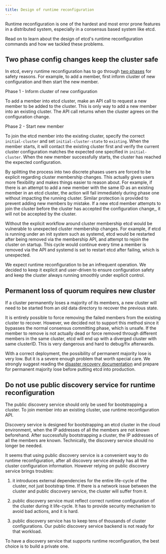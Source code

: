 ```yaml
---
title: Design of runtime reconfiguration
---
```


Runtime reconfiguration is one of the hardest and most error prone features in a distributed system, especially in a consensus based system like etcd.

Read on to learn about the design of etcd's runtime reconfiguration commands and how we tackled these problems.

## Two phase config changes keep the cluster safe

In etcd, every runtime reconfiguration has to go through [two phases][add-member] for safety reasons. For example, to add a member, first inform cluster of new configuration and then start the new member.

Phase 1 - Inform cluster of new configuration

To add a member into etcd cluster, make an API call to request a new member to be added to the cluster. This is only way to add a new member into an existing cluster. The API call returns when the cluster agrees on the configuration change.

Phase 2 - Start new member

To join the etcd member into the existing cluster, specify the correct `initial-cluster` and set `initial-cluster-state` to `existing`. When the member starts, it will contact the existing cluster first and verify the current cluster configuration matches the expected one specified in `initial-cluster`. When the new member successfully starts, the cluster has reached the expected configuration.

By splitting the process into two discrete phases users are forced to be explicit regarding cluster membership changes. This actually gives users more flexibility and makes things easier to reason about. For example, if there is an attempt to add a new member with the same ID as an existing member in an etcd cluster, the action will fail immediately during phase one without impacting the running cluster. Similar protection is provided to prevent adding new members by mistake. If a new etcd member attempts to join the cluster before the cluster has accepted the configuration change,, it will not be accepted by the cluster.

Without the explicit workflow around cluster membership etcd would be vulnerable to unexpected cluster membership changes. For example, if etcd is running under an init system such as systemd, etcd would be restarted after being removed via the membership API, and attempt to rejoin the cluster on startup. This cycle would continue every time a member is removed via the API and systemd is set to restart etcd after failing, which is unexpected.

We expect runtime reconfiguration to be an infrequent operation. We decided to keep it explicit and user-driven to ensure configuration safety and keep the cluster always running smoothly under explicit control.

## Permanent loss of quorum requires new cluster

If a cluster permanently loses a majority of its members, a new cluster will need to be started from an old data directory to recover the previous state.

It is entirely possible to force removing the failed members from the existing cluster to recover. However, we decided not to support this method since it bypasses the normal consensus committing phase, which is unsafe. If the member to remove is not actually dead or force removed through different members in the same cluster, etcd will end up with a diverged cluster with same clusterID. This is very dangerous and hard to debug/fix afterwards. 

With a correct deployment, the possibility of permanent majority lose is very low. But it is a severe enough problem that worth special care. We strongly suggest reading the [disaster recovery documentation][disaster-recovery] and prepare for permanent majority lose before putting etcd into production.

## Do not use public discovery service for runtime reconfiguration

The public discovery service should only be used for bootstrapping a cluster. To join member into an existing cluster, use runtime reconfiguration API. 

Discovery service is designed for bootstrapping an etcd cluster in the cloud environment, when the IP addresses of all the members are not known beforehand. After successfully bootstrapping a cluster, the IP addresses of all the members are known. Technically, the discovery service should no longer be needed.

It seems that using public discovery service is a convenient way to do runtime reconfiguration, after all discovery service already has all the cluster configuration information. However relying on public discovery service brings troubles: 

1. it introduces external dependencies for the entire life-cycle of the cluster, not just bootstrap time. If there is a network issue between the cluster and public discovery service, the cluster will suffer from it.
 
2. public discovery service must reflect correct runtime configuration of the cluster during it life-cycle. It has to provide security mechanism to avoid bad actions, and it is hard. 

3. public discovery service has to keep tens of thousands of cluster configurations. Our public discovery service backend is not ready for that workload.

To have a discovery service that supports runtime reconfiguration, the best choice is to build a private one.

[add-member]: runtime-configuration#add-a-new-member
[disaster-recovery]: recovery
